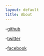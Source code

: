 ```yaml
---
layout: default
title: About
---
```


-[github](https://github.com/wakarin)

-[twitter](https://twitter.com/wakarin111)

-[facebook](https://facebook.com/yamazaki.kenta.9)
